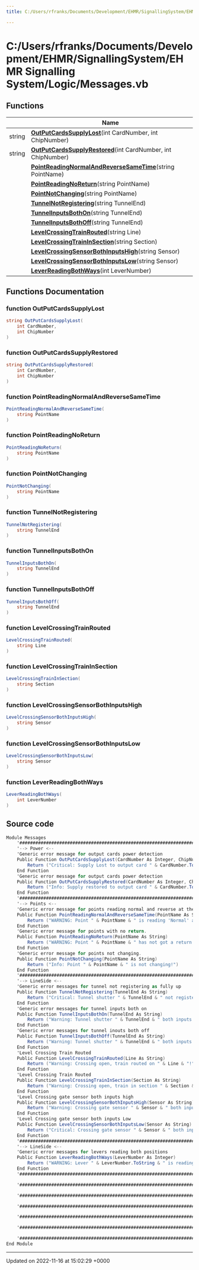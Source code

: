 ```yaml
---
title: C:/Users/rfranks/Documents/Development/EHMR/SignallingSystem/EHMR Signalling System/Logic/Messages.vb

---
```


# C:/Users/rfranks/Documents/Development/EHMR/SignallingSystem/EHMR Signalling System/Logic/Messages.vb



## Functions

|                | Name           |
| -------------- | -------------- |
| string | **[OutPutCardsSupplyLost](/SignallingSystem-doc/vb/Files/Messages_8vb/#function-outputcardssupplylost)**(int CardNumber, int ChipNumber) |
| string | **[OutPutCardsSupplyRestored](/SignallingSystem-doc/vb/Files/Messages_8vb/#function-outputcardssupplyrestored)**(int CardNumber, int ChipNumber) |
| | **[PointReadingNormalAndReverseSameTime](/SignallingSystem-doc/vb/Files/Messages_8vb/#function-pointreadingnormalandreversesametime)**(string PointName) |
| | **[PointReadingNoReturn](/SignallingSystem-doc/vb/Files/Messages_8vb/#function-pointreadingnoreturn)**(string PointName) |
| | **[PointNotChanging](/SignallingSystem-doc/vb/Files/Messages_8vb/#function-pointnotchanging)**(string PointName) |
| | **[TunnelNotRegistering](/SignallingSystem-doc/vb/Files/Messages_8vb/#function-tunnelnotregistering)**(string TunnelEnd) |
| | **[TunnelInputsBothOn](/SignallingSystem-doc/vb/Files/Messages_8vb/#function-tunnelinputsbothon)**(string TunnelEnd) |
| | **[TunnelInputsBothOff](/SignallingSystem-doc/vb/Files/Messages_8vb/#function-tunnelinputsbothoff)**(string TunnelEnd) |
| | **[LevelCrossingTrainRouted](/SignallingSystem-doc/vb/Files/Messages_8vb/#function-levelcrossingtrainrouted)**(string Line) |
| | **[LevelCrossingTrainInSection](/SignallingSystem-doc/vb/Files/Messages_8vb/#function-levelcrossingtraininsection)**(string Section) |
| | **[LevelCrossingSensorBothInputsHigh](/SignallingSystem-doc/vb/Files/Messages_8vb/#function-levelcrossingsensorbothinputshigh)**(string Sensor) |
| | **[LevelCrossingSensorBothInputsLow](/SignallingSystem-doc/vb/Files/Messages_8vb/#function-levelcrossingsensorbothinputslow)**(string Sensor) |
| | **[LeverReadingBothWays](/SignallingSystem-doc/vb/Files/Messages_8vb/#function-leverreadingbothways)**(int LeverNumber) |


## Functions Documentation

### function OutPutCardsSupplyLost

```csharp
string OutPutCardsSupplyLost(
    int CardNumber,
    int ChipNumber
)
```


### function OutPutCardsSupplyRestored

```csharp
string OutPutCardsSupplyRestored(
    int CardNumber,
    int ChipNumber
)
```


### function PointReadingNormalAndReverseSameTime

```csharp
PointReadingNormalAndReverseSameTime(
    string PointName
)
```


### function PointReadingNoReturn

```csharp
PointReadingNoReturn(
    string PointName
)
```


### function PointNotChanging

```csharp
PointNotChanging(
    string PointName
)
```


### function TunnelNotRegistering

```csharp
TunnelNotRegistering(
    string TunnelEnd
)
```


### function TunnelInputsBothOn

```csharp
TunnelInputsBothOn(
    string TunnelEnd
)
```


### function TunnelInputsBothOff

```csharp
TunnelInputsBothOff(
    string TunnelEnd
)
```


### function LevelCrossingTrainRouted

```csharp
LevelCrossingTrainRouted(
    string Line
)
```


### function LevelCrossingTrainInSection

```csharp
LevelCrossingTrainInSection(
    string Section
)
```


### function LevelCrossingSensorBothInputsHigh

```csharp
LevelCrossingSensorBothInputsHigh(
    string Sensor
)
```


### function LevelCrossingSensorBothInputsLow

```csharp
LevelCrossingSensorBothInputsLow(
    string Sensor
)
```


### function LeverReadingBothWays

```csharp
LeverReadingBothWays(
    int LeverNumber
)
```




## Source code

```csharp
Module Messages
    '##################################################################################################################################
    '--> Power <--
    'Generic error message for output cards power detection
    Public Function OutPutCardsSupplyLost(CardNumber As Integer, ChipNumber As Integer) As String
        Return ("Critical: Supply Lost to output card " & CardNumber.ToString & ", Group " & ChipNumber.ToString & "!")
    End Function
    'Generic error message for output cards power detection
    Public Function OutPutCardsSupplyRestored(CardNumber As Integer, ChipNumber As Integer) As String
        Return ("Info: Supply restored to output card " & CardNumber.ToString & ", Group " & ChipNumber.ToString & ".")
    End Function
    '##################################################################################################################################
    '--> Points <--
    'Generic error message for points reading normal and reverse at the same time.
    Public Function PointReadingNormalAndReverseSameTime(PointName As String)
        Return ("WARNING: Point " & PointName & " is reading 'Normal' and 'Reverse'!")
    End Function
    'Generic error message for points with no return.
    Public Function PointReadingNoReturn(PointName As String)
        Return ("WARNING: Point " & PointName & " has not got a return!")
    End Function
    'Generic error message for points not changing.
    Public Function PointNotChanging(PointName As String)
        Return ("Info: Point " & PointName & " is not changing!")
    End Function
    '##################################################################################################################################
    '--> LineSide <--
    'Generic error messages for tunnel not registering as fully up
    Public Function TunnelNotRegistering(TunnelEnd As String)
        Return ("Critical: Tunnel shutter " & TunnelEnd & " not registering as open!")
    End Function
    'Generic error messages for tunnel inputs both on
    Public Function TunnelInputsBothOn(TunnelEnd As String)
        Return ("Warning: Tunnel shutter " & TunnelEnd & " both inputs high!")
    End Function
    'Generic error messages for tunnel inouts both off
    Public Function TunnelInputsBothOff(TunnelEnd As String)
        Return ("Warning: Tunnel shutter " & TunnelEnd & " both inputs low!")
    End Function
    'Level Crossing Train Routed
    Public Function LevelCrossingTrainRouted(Line As String)
        Return ("Warning: Crossing open, train routed on " & Line & "!")
    End Function
    'Level Crossing Train Routed
    Public Function LevelCrossingTrainInSection(Section As String)
        Return ("Warning: Crossing open, train in section " & Section & "!")
    End Function
    'Level Crossing gate sensor both inputs high
    Public Function LevelCrossingSensorBothInputsHigh(Sensor As String)
        Return ("Warning: Crossing gate sensor " & Sensor & " both inputs high!")
    End Function
    'Level Crossing gate sensor both inputs Low
    Public Function LevelCrossingSensorBothInputsLow(Sensor As String)
        Return ("Critical: Crossing gate sensor " & Sensor & " both inputs low!")
    End Function
    '##################################################################################################################################
    '--> LineSide <--
    'Generic error messages for levers reading both positions
    Public Function LeverReadingBothWays(LeverNumber As Integer)
        Return ("WARNING: Lever " & LeverNumber.ToString & " is reading Normal/Reverse at the same time!")
    End Function
    '##################################################################################################################################

    '##################################################################################################################################

    '##################################################################################################################################

    '##################################################################################################################################

    '##################################################################################################################################

    '##################################################################################################################################

    '##################################################################################################################################
End Module
```


-------------------------------

Updated on 2022-11-16 at 15:02:29 +0000
